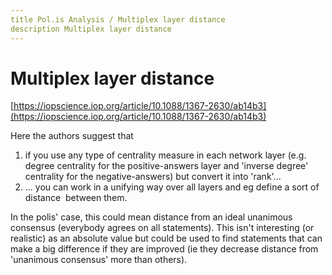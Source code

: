 ```yaml
---
title Pol.is Analysis / Multiplex layer distance
description Multiplex layer distance
---
```

# Multiplex layer distance

[https://iopscience.iop.org/article/10.1088/1367-2630/ab14b3](https://iopscience.iop.org/article/10.1088/1367-2630/ab14b3)

Here the authors suggest that

1. if you use any type of centrality measure in each network layer (e.g. degree centrality for the positive-answers layer and 'inverse degree' centrality for the negative-answers) but convert it into 'rank'...
2. ... you can work in a unifying way over all layers and eg define a sort of distance  between them.

In the polis' case, this could mean distance from an ideal unanimous consensus (everybody agrees on all statements). This isn't interesting (or realistic) as an absolute value but could be used to find statements that can make a big difference if they are improved (ie they decrease distance from 'unanimous consensus' more than others).